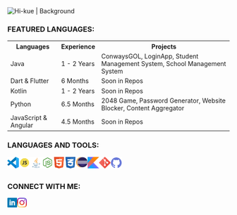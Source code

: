 <img alt="Hi-kue | Background" src="/Images/LinkedIn Banner.gif">
<br />

### FEATURED LANGUAGES:
<table>
  <tr>
    <th>Languages</th>
    <th>Experience</th>
    <th>Projects</th>
  </tr>
  <tr>
    <td>Java</td>
    <td>1 - 2 Years</td>
    <td>ConwaysGOL, LoginApp, Student Management System, School Management System</td>
  </tr>
  <tr>
    <td>Dart & Flutter</td>
    <td>6 Months</td>
    <td>Soon in Repos</td>
  </tr>
  <tr>
    <td>Kotlin</td>
    <td>1 - 2 Years</td>
    <td>Soon in Repos</td>
  </tr>
  <tr>
    <td>Python</td>
    <td>6.5 Months</td>
    <td>2048 Game, Password Generator, Website Blocker, Content Aggregator</td>
  </tr>
  <tr>
    <td>JavaScript & Angular</td>
    <td>4.5 Months</td>
    <td>Soon in Repos</td>
  </tr>
</table>

### LANGUAGES AND TOOLS:

<img align="left" alt="Visual Studio Code" width="26px" src="https://raw.githubusercontent.com/github/explore/80688e429a7d4ef2fca1e82350fe8e3517d3494d/topics/visual-studio-code/visual-studio-code.png" />
<img align="left" alt="JavaScript" width="26px" src="/Images/JavaScript Icon.png" />
<img align="left" alt="Java" width="26px" src="/Images/Java Icon.png" />
<img align="left" alt="Node.Js" width="26px" src="/Images/NodeJS Icon.png" />
<img align="left" alt="HTML" width="26px" src="/Images/HTML Icon.png" />
<img align="left" alt="CSS" width="26px" src="/Images/CSS Icon.png" />
<img align="left" alt="Eclipse IDE" width="26px" src="/Images/Eclipse Icon.png" />
<img align="left" alt="Kotlin" width="26px" src="/Images/Kotlin Icon.png" />
<img align="left" alt="Git" width="26px" src="/Images/Git Icon.png" />
<img align="left" alt="Github" width="26px" src="/Images/Github Icon.png" />
<br />
<br />

### CONNECT WITH ME:
[<img align="left" alt="Hi-kue | LinkedIn" width="22px" src="/Images/LinkedIn Icon.png" />][linkedin]
[<img align="left" alt="Hi-kue | Instagram" width="22px" src="/Images/Instagram Icon.png" />][instagram]
<br />

[instagram]: https://www.instagram.com/kakeru.png/
[linkedin]: https://www.linkedin.com/in/hikue-mori-50713b215/
